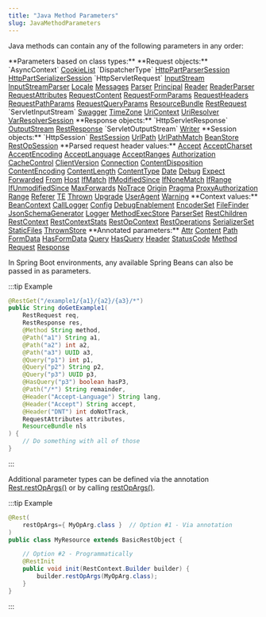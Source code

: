 ```yaml
---
title: "Java Method Parameters"
slug: JavaMethodParameters
---
```


Java methods can contain any of the following parameters in any order:

<tree>
<node-0>**Parameters based on class types:**</node-0>
<node-1>**Request objects:**</node-1>
<node-2><javac-class>`AsyncContext`</javac-class> <javac-class><a href="/site/apidocs/org/apache/juneau/rest/arg/CookieList.html" target="_blank">CookieList</a></javac-class> <javac-class>`DispatcherType`</javac-class> <javac-class><a href="/site/apidocs/org/apache/juneau/httppart/HttpPartParserSession.html" target="_blank">HttpPartParserSession</a></javac-class> <javac-class><a href="/site/apidocs/org/apache/juneau/httppart/HttpPartSerializerSession.html" target="_blank">HttpPartSerializerSession</a></javac-class> <javac-class>`HttpServletRequest`</javac-class> <javac-class><a href="https://docs.oracle.com/en/java/javase/17/docs/api/java.base/java/io/InputStream.html" target="_blank">InputStream</a></javac-class> <javac-class><a href="/site/apidocs/org/apache/juneau/parser/InputStreamParser.html" target="_blank">InputStreamParser</a></javac-class> <javac-class><a href="https://docs.oracle.com/en/java/javase/17/docs/api/java.base/java/util/Locale.html" target="_blank">Locale</a></javac-class> <javac-class><a href="/site/apidocs/org/apache/juneau/cp/Messages.html" target="_blank">Messages</a></javac-class> <javac-class><a href="/site/apidocs/org/apache/juneau/parser/Parser.html" target="_blank">Parser</a></javac-class> <javac-class><a href="https://docs.oracle.com/en/java/javase/17/docs/api/java.base/java/security/Principal.html" target="_blank">Principal</a></javac-class> <javac-class><a href="https://docs.oracle.com/en/java/javase/17/docs/api/java.base/java/io/Reader.html" target="_blank">Reader</a></javac-class> <javac-class><a href="/site/apidocs/org/apache/juneau/parser/ReaderParser.html" target="_blank">ReaderParser</a></javac-class> <javac-class><a href="/site/apidocs/org/apache/juneau/rest/httppart/RequestAttributes.html" target="_blank">RequestAttributes</a></javac-class> <javac-class><a href="/site/apidocs/org/apache/juneau/rest/httppart/RequestContent.html" target="_blank">RequestContent</a></javac-class> <javac-class><a href="/site/apidocs/org/apache/juneau/rest/httppart/RequestFormParams.html" target="_blank">RequestFormParams</a></javac-class> <javac-class><a href="/site/apidocs/org/apache/juneau/rest/httppart/RequestHeaders.html" target="_blank">RequestHeaders</a></javac-class> <javac-class><a href="/site/apidocs/org/apache/juneau/rest/httppart/RequestPathParams.html" target="_blank">RequestPathParams</a></javac-class> <javac-class><a href="/site/apidocs/org/apache/juneau/rest/httppart/RequestQueryParams.html" target="_blank">RequestQueryParams</a></javac-class> <javac-class><a href="https://docs.oracle.com/en/java/javase/17/docs/api/java.base/java/util/ResourceBundle.html" target="_blank">ResourceBundle</a></javac-class> <javac-class><a href="/site/apidocs/org/apache/juneau/rest/RestRequest.html" target="_blank">RestRequest</a></javac-class> <javac-class>`ServletInputStream`</javac-class> <javac-class><a href="/site/apidocs/org/apache/juneau/bean/swagger/Swagger.html" target="_blank">Swagger</a></javac-class> <javac-class><a href="https://docs.oracle.com/en/java/javase/17/docs/api/java.base/java/util/TimeZone.html" target="_blank">TimeZone</a></javac-class> <javac-class><a href="/site/apidocs/org/apache/juneau/UriContext.html" target="_blank">UriContext</a></javac-class> <javac-class><a href="/site/apidocs/org/apache/juneau/UriResolver.html" target="_blank">UriResolver</a></javac-class> <javac-class><a href="/site/apidocs/org/apache/juneau/svl/VarResolverSession.html" target="_blank">VarResolverSession</a></javac-class></node-2>
<node-1>**Response objects:**</node-1>
<node-2><javac-class>`HttpServletResponse`</javac-class> <javac-class><a href="https://docs.oracle.com/en/java/javase/17/docs/api/java.base/java/io/OutputStream.html" target="_blank">OutputStream</a></javac-class> <javac-class><a href="/site/apidocs/org/apache/juneau/rest/RestResponse.html" target="_blank">RestResponse</a></javac-class> <javac-class>`ServletOutputStream`</javac-class> <javac-class><a href="https://docs.oracle.com/en/java/javase/17/docs/api/java.base/java/io/Writer.html" target="_blank">Writer</a></javac-class></node-2>
<node-1>**Session objects:**</node-1>
<node-2><javac-class>`HttpSession`</javac-class> <javac-class><a href="/site/apidocs/org/apache/juneau/rest/RestSession.html" target="_blank">RestSession</a></javac-class> <javac-class><a href="/site/apidocs/org/apache/juneau/rest/util/UrlPath.html" target="_blank">UrlPath</a></javac-class> <javac-class><a href="/site/apidocs/org/apache/juneau/rest/util/UrlPathMatch.html" target="_blank">UrlPathMatch</a></javac-class> <javac-class><a href="/site/apidocs/org/apache/juneau/cp/BeanStore.html" target="_blank">BeanStore</a></javac-class> <javac-class><a href="/site/apidocs/org/apache/juneau/rest/RestOpSession.html" target="_blank">RestOpSession</a></javac-class></node-2>
<node-1>**Parsed request header values:**</node-1>
<node-2><javac-class><a href="/site/apidocs/org/apache/juneau/http/header/Accept.html" target="_blank">Accept</a></javac-class> <javac-class><a href="/site/apidocs/org/apache/juneau/http/header/AcceptCharset.html" target="_blank">AcceptCharset</a></javac-class> <javac-class><a href="/site/apidocs/org/apache/juneau/http/header/AcceptEncoding.html" target="_blank">AcceptEncoding</a></javac-class> <javac-class><a href="/site/apidocs/org/apache/juneau/http/header/AcceptLanguage.html" target="_blank">AcceptLanguage</a></javac-class> <javac-class><a href="/site/apidocs/org/apache/juneau/http/header/AcceptRanges.html" target="_blank">AcceptRanges</a></javac-class> <javac-class><a href="/site/apidocs/org/apache/juneau/http/header/Authorization.html" target="_blank">Authorization</a></javac-class> <javac-class><a href="/site/apidocs/org/apache/juneau/http/header/CacheControl.html" target="_blank">CacheControl</a></javac-class> <javac-class><a href="/site/apidocs/org/apache/juneau/http/header/ClientVersion.html" target="_blank">ClientVersion</a></javac-class> <javac-class><a href="/site/apidocs/org/apache/juneau/http/header/Connection.html" target="_blank">Connection</a></javac-class> <javac-class><a href="/site/apidocs/org/apache/juneau/http/header/ContentDisposition.html" target="_blank">ContentDisposition</a></javac-class> <javac-class><a href="/site/apidocs/org/apache/juneau/http/header/ContentEncoding.html" target="_blank">ContentEncoding</a></javac-class> <javac-class><a href="/site/apidocs/org/apache/juneau/http/header/ContentLength.html" target="_blank">ContentLength</a></javac-class> <javac-class><a href="/site/apidocs/org/apache/juneau/http/header/ContentType.html" target="_blank">ContentType</a></javac-class> <javac-class><a href="/site/apidocs/org/apache/juneau/http/header/Date.html" target="_blank">Date</a></javac-class> <javac-class><a href="/site/apidocs/org/apache/juneau/http/header/Debug.html" target="_blank">Debug</a></javac-class> <javac-class><a href="/site/apidocs/org/apache/juneau/http/header/Expect.html" target="_blank">Expect</a></javac-class> <javac-class><a href="/site/apidocs/org/apache/juneau/http/header/Forwarded.html" target="_blank">Forwarded</a></javac-class> <javac-class><a href="/site/apidocs/org/apache/juneau/http/header/From.html" target="_blank">From</a></javac-class> <javac-class><a href="/site/apidocs/org/apache/juneau/http/header/Host.html" target="_blank">Host</a></javac-class> <javac-class><a href="/site/apidocs/org/apache/juneau/http/header/IfMatch.html" target="_blank">IfMatch</a></javac-class> <javac-class><a href="/site/apidocs/org/apache/juneau/http/header/IfModifiedSince.html" target="_blank">IfModifiedSince</a></javac-class> <javac-class><a href="/site/apidocs/org/apache/juneau/http/header/IfNoneMatch.html" target="_blank">IfNoneMatch</a></javac-class> <javac-class><a href="/site/apidocs/org/apache/juneau/http/header/IfRange.html" target="_blank">IfRange</a></javac-class> <javac-class><a href="/site/apidocs/org/apache/juneau/http/header/IfUnmodifiedSince.html" target="_blank">IfUnmodifiedSince</a></javac-class> <javac-class><a href="/site/apidocs/org/apache/juneau/http/header/MaxForwards.html" target="_blank">MaxForwards</a></javac-class> <javac-class><a href="/site/apidocs/org/apache/juneau/http/header/NoTrace.html" target="_blank">NoTrace</a></javac-class> <javac-class><a href="/site/apidocs/org/apache/juneau/http/header/Origin.html" target="_blank">Origin</a></javac-class> <javac-class><a href="/site/apidocs/org/apache/juneau/http/header/Pragma.html" target="_blank">Pragma</a></javac-class> <javac-class><a href="/site/apidocs/org/apache/juneau/http/header/ProxyAuthorization.html" target="_blank">ProxyAuthorization</a></javac-class> <javac-class><a href="/site/apidocs/org/apache/juneau/http/header/Range.html" target="_blank">Range</a></javac-class> <javac-class><a href="/site/apidocs/org/apache/juneau/http/header/Referer.html" target="_blank">Referer</a></javac-class> <javac-class><a href="/site/apidocs/org/apache/juneau/http/header/TE.html" target="_blank">TE</a></javac-class> <javac-class><a href="/site/apidocs/org/apache/juneau/http/header/Thrown.html" target="_blank">Thrown</a></javac-class> <javac-class><a href="/site/apidocs/org/apache/juneau/http/header/Upgrade.html" target="_blank">Upgrade</a></javac-class> <javac-class><a href="/site/apidocs/org/apache/juneau/http/header/UserAgent.html" target="_blank">UserAgent</a></javac-class> <javac-class><a href="/site/apidocs/org/apache/juneau/http/header/Warning.html" target="_blank">Warning</a></javac-class></node-2>
<node-1>**Context values:**</node-1>
<node-2><javac-class><a href="/site/apidocs/org/apache/juneau/BeanContext.html" target="_blank">BeanContext</a></javac-class> <javac-class><a href="/site/apidocs/org/apache/juneau/rest/logger/CallLogger.html" target="_blank">CallLogger</a></javac-class> <javac-class><a href="/site/apidocs/org/apache/juneau/config/Config.html" target="_blank">Config</a></javac-class> <javac-class><a href="/site/apidocs/org/apache/juneau/rest/debug/DebugEnablement.html" target="_blank">DebugEnablement</a></javac-class> <javac-class><a href="/site/apidocs/org/apache/juneau/encoders/EncoderSet.html" target="_blank">EncoderSet</a></javac-class> <javac-class><a href="/site/apidocs/org/apache/juneau/cp/FileFinder.html" target="_blank">FileFinder</a></javac-class> <javac-class><a href="/site/apidocs/org/apache/juneau/jsonschema/JsonSchemaGenerator.html" target="_blank">JsonSchemaGenerator</a></javac-class> <javac-class><a href="https://docs.oracle.com/en/java/javase/17/docs/api/java.logging/java/util/logging/Logger.html" target="_blank">Logger</a></javac-class> <javac-class><a href="/site/apidocs/org/apache/juneau/rest/stats/MethodExecStore.html" target="_blank">MethodExecStore</a></javac-class> <javac-class><a href="/site/apidocs/org/apache/juneau/parser/ParserSet.html" target="_blank">ParserSet</a></javac-class> <javac-class><a href="/site/apidocs/org/apache/juneau/rest/RestChildren.html" target="_blank">RestChildren</a></javac-class> <javac-class><a href="/site/apidocs/org/apache/juneau/rest/RestContext.html" target="_blank">RestContext</a></javac-class> <javac-class><a href="/site/apidocs/org/apache/juneau/rest/stats/RestContextStats.html" target="_blank">RestContextStats</a></javac-class> <javac-class><a href="/site/apidocs/org/apache/juneau/rest/RestOpContext.html" target="_blank">RestOpContext</a></javac-class> <javac-class><a href="/site/apidocs/org/apache/juneau/rest/RestOperations.html" target="_blank">RestOperations</a></javac-class> <javac-class><a href="/site/apidocs/org/apache/juneau/serializer/SerializerSet.html" target="_blank">SerializerSet</a></javac-class> <javac-class><a href="/site/apidocs/org/apache/juneau/rest/staticfile/StaticFiles.html" target="_blank">StaticFiles</a></javac-class> <javac-class><a href="/site/apidocs/org/apache/juneau/rest/stats/ThrownStore.html" target="_blank">ThrownStore</a></javac-class></node-2>
<node-0>**Annotated parameters:**</node-0>
<node-1><javac-annotation><a href="/site/apidocs/org/apache/juneau/rest/annotation/Attr.html" target="_blank">Attr</a></javac-annotation> <javac-annotation><a href="/site/apidocs/org/apache/juneau/http/annotation/Content.html" target="_blank">Content</a></javac-annotation> <javac-annotation><a href="/site/apidocs/org/apache/juneau/http/annotation/Path.html" target="_blank">Path</a></javac-annotation> <javac-annotation><a href="/site/apidocs/org/apache/juneau/http/annotation/FormData.html" target="_blank">FormData</a></javac-annotation> <javac-annotation><a href="/site/apidocs/org/apache/juneau/http/annotation/HasFormData.html" target="_blank">HasFormData</a></javac-annotation> <javac-annotation><a href="/site/apidocs/org/apache/juneau/http/annotation/Query.html" target="_blank">Query</a></javac-annotation> <javac-annotation><a href="/site/apidocs/org/apache/juneau/http/annotation/HasQuery.html" target="_blank">HasQuery</a></javac-annotation> <javac-annotation><a href="/site/apidocs/org/apache/juneau/http/annotation/Header.html" target="_blank">Header</a></javac-annotation> <javac-annotation><a href="/site/apidocs/org/apache/juneau/http/annotation/StatusCode.html" target="_blank">StatusCode</a></javac-annotation> <javac-annotation><a href="/site/apidocs/org/apache/juneau/rest/annotation/Method.html" target="_blank">Method</a></javac-annotation> <javac-annotation><a href="/site/apidocs/org/apache/juneau/http/annotation/Request.html" target="_blank">Request</a></javac-annotation> <javac-annotation><a href="/site/apidocs/org/apache/juneau/http/annotation/Response.html" target="_blank">Response</a></javac-annotation></node-1>
</tree>

In Spring Boot environments, any available Spring Beans can also be passed in as parameters.

:::tip Example
```java
@RestGet("/example1/{a1}/{a2}/{a3}/*")
public String doGetExample1(
    RestRequest req,
    RestResponse res,
    @Method String method,
    @Path("a1") String a1,
    @Path("a2") int a2,
    @Path("a3") UUID a3,
    @Query("p1") int p1,
    @Query("p2") String p2,
    @Query("p3") UUID p3,
    @HasQuery("p3") boolean hasP3,
    @Path("/*") String remainder,
    @Header("Accept-Language") String lang,
    @Header("Accept") String accept,
    @Header("DNT") int doNotTrack,
    RequestAttributes attributes,
    ResourceBundle nls
) {
    // Do something with all of those
}
```
:::

Additional parameter types can be defined via the annotation <a href="/site/apidocs/org/apache/juneau/rest/annotation/Rest.html#restOpArgs()" target="_blank">Rest.restOpArgs()</a> or by calling <a href="/site/apidocs/org/apache/juneau/rest/RestContext.Builder.html#restOpArgs(java.lang.Class...)" target="_blank">restOpArgs()</a>.

:::tip Example
```java
@Rest(
    restOpArgs={ MyOpArg.class }  // Option #1 - Via annotation
)
public class MyResource extends BasicRestObject {

    // Option #2 - Programmatically
    @RestInit
    public void init(RestContext.Builder builder) {
        builder.restOpArgs(MyOpArg.class);
    }
}
```
:::